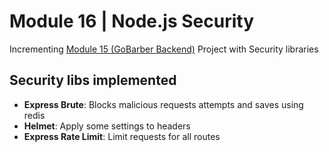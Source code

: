 # Module 16 | Node.js Security

Incrementing <a href="https://github.com/AugustoMarcelo/bootcamp-patterns-caching-module" target="_blank" rel="noopener noreferrer">Module 15 (GoBarber Backend)</a> Project with Security libraries

## Security libs implemented
- <strong>Express Brute</strong>: Blocks malicious requests attempts and saves using redis
- <strong>Helmet</strong>: Apply some settings to headers
- <strong>Express Rate Limit</strong>: Limit requests for all routes
